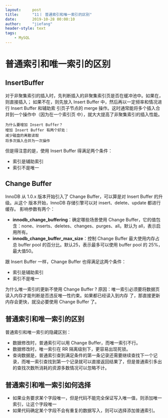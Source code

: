 ```yaml
---
layout:     post
title:      "11丨 普通索引和唯一索引的区别"
date:       2019-10-28 00:00:10
author:     "jiefang"
header-style: text
tags:
    - MySQL
---
```

# 普通索引和唯一索引的区别
## InsertBuffer
对于非聚集索引的插入时，先判断插入的非聚集索引页是否在缓冲池中。如果在，则直接插入；
如果不在，则先放入 Insert Buffer 中，然后再以一定频率和情况进行 Insert Buffer 和辅助索
引页子节点的 merge 操作。这时通常能将多个插入合并到一个操作中（因为在一个索引页
中），就大大提高了非聚集索引的插入性能。
```
为什么要增加 Insert Buffer？
增加 Insert Buffer 有两个好处：
减少磁盘的离散读取
将多次插入合并为一次操作
```
但是得注意的是，使用 Insert Buffer 得满足两个条件：
- 索引是辅助索引
- 索引不是唯一
## Change Buffer
InnoDB 从 1.0.x 版本开始引入了 Change Buffer，可以算是对 Insert Buffer 的升级。从这个
版本开始，InnoDB 存储引擎可以对 insert、delete、update 都进行缓存。
影响参数有两个：
- **innodb_change_buffering**：确定哪些场景使用 Change Buffer，它的值包含：none、inserts、deletes、changes、purges、all。默认为 all，表示启用所有。
- **innodb_change_buffer_max_size**：控制 Change Buffer 最大使用内存占总 buffer pool
的百分比。默认25，表示最多可以使用 buffer pool 的 25%，最大值50。

跟 Insert Buffer 一样，Change Buffer 也得满足这两个条件：
- 索引是辅助索引
- 索引不是唯一

为什么唯一索引的更新不使用 Change Buffer ?
原因：唯一索引必须要将数据页读入内存才能判断是否违反唯一性约束。如果都已经读入到内存
了，那直接更新内存会更快，就没必要使用 Change Buffer 了。
## 普通索引和唯一索引的区别
普通索引和唯一索引的隐藏区别：

- 数据修改时，普通索引可以用 Change Buffer，而唯一索引不行。
- 数据修改时，唯一索引在 RR 隔离级别下，更容易出现死锁。
- 查询数据是，普通索引查到满足条件的第一条记录还需要继续查找下一个记录，而唯一索引查找到第一个记录就可以直接返回结果了，但是普通索引多出的查找次数所消耗的资源多数情况可以忽略不计。

## 普通索引和唯一索引如何选择
- 如果业务要求某个字段唯一，但是代码不能完全保证写入唯一值，则添加唯一索引，让这个字段唯一
- 如果代码确定某个字段不会有重复的数据写入，则可以选择添加普通索引。